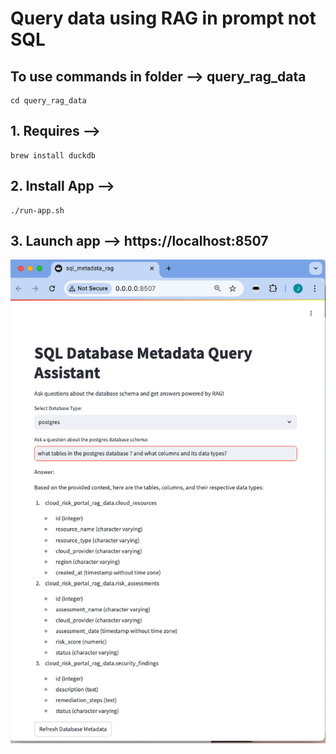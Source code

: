  # Query data using RAG in prompt not SQL

 ## To use commands in folder --> query_rag_data
 ```
 cd query_rag_data
 ```

 ## 1. Requires -->
 ```
 brew install duckdb
 ```

 ## 2. Install App -->
 ```
 ./run-app.sh
 ```

 ## 3. Launch app --> https://localhost:8507

![LLM RAG Query Metadata](images/LLM_RAG_Query_Metadata_4_0.png)
